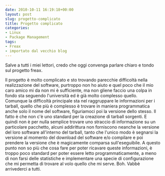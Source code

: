 ```yaml
---
date: 2010-10-11 16:19:18+00:00
layout: post
slug: progetto-complicato
title: Progetto complicato
categories:
- Linux
- Package Management
tags:
- Freax
- importato dal vecchio blog
---
```


Salve a tutti i miei lettori, credo che oggi convenga parlare chiaro e tondo sul progetto freax.
<!--more-->
Il progetto è molto complicato e sto trovando parecchie difficoltà nella realizzazione del software, purtroppo non ho aiuto e quel poco che il mio caro amico mi da non mi è sufficiente, ma non gliene faccio una colpa in fondo sta seguendo l'università ed è già molto complesso quello. Comunque la difficoltà principale sta nel raggruppare le informazioni per i tarball, quello che più è complesso è trovare in maniera programmatica anche solo il nome del software, figuriamoci poi la versione dello stesso. Il fatto è che non c'è uno standard per la creazione di tarball sorgenti. E quindi non è per nulla semplice trovare uno straccio di informazione su un particolare pacchetto, alcuni addirittura non forniscono neanche la versione del loro software all'interno del tarball, tanto che l'unico modo è segnarsi la versione al momento del download del software e/o compilare e poi prendere la versione che è magicamente comparsa sull'eseguibile. A questo punto non so più che cosa fare per poter ricavare queste informazioni, è troppo poco standard per poter essere letto programmaticamente, a meno di non farsi delle statistiche e implementare una specie di configurazione che mi permetta di trovare al volo quello che mi serve. Boh.
Vabbè arrivederci a tutti.
